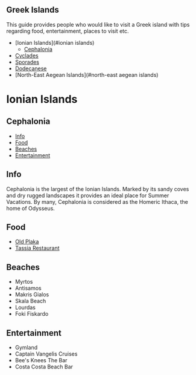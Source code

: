 ## Greek Islands
This guide provides people who would like to visit a Greek island with tips regarding food, entertainment, places to visit etc.

* [Ionian Islands](#ionian islands)
  * [Cephalonia](#cephalonia)
* [Cyclades](#cyclades)
* [Sporades](#sporades)
* [Dodecanese](#dodecanese)
* [North-East Aegean Islands](#north-east aegean islands)


# <a name="Ionian Islands"></a>Ionian Islands

## <a name="cephalonia"></a>Cephalonia
* [Info](#info)
* [Food](#food)
* [Beaches](#beaches)
* [Entertainment](#entertainment)


## <a name="info"></a>Info
Cephalonia is the largest of the Ionian Islands. Marked by its sandy coves and dry rugged landscapes it provides an ideal place for Summer Vacations.
By many, Cephalonia is considered as the Homeric Ithaca, the home of Odysseus.

## <a name="food"></a>Food
* [Old Plaka](http://paliaplaka.gr/)
* [Tassia Restaurant](http://www.tassia.gr/)

## <a name="beaches"></a>Beaches
* Myrtos
* Antisamos
* Makris Gialos
* Skala Beach
* Lourdas
* Foki Fiskardo

## <a name="entertainment"></a>Entertainment
* Gymland
* Captain Vangelis Cruises
* Bee's Knees The Bar
* Costa Costa Beach Bar
